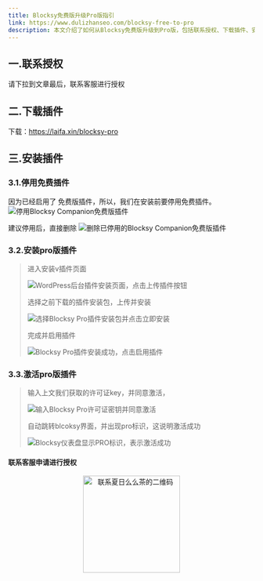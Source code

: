 ```yaml
---
title: Blocksy免费版升级Pro版指引
link: https://www.dulizhanseo.com/blocksy-free-to-pro
description: 本文介绍了如何从Blocksy免费版升级到Pro版，包括联系授权、下载插件、安装插件（停用免费版、安装Pro版、激活Pro版）等步骤。
---
```


## 一.联系授权 

请下拉到文章最后，联系客服进行授权

## 二.下载插件 

下载：<a href="https://laifa.xin/blocksy-pro" rel="ugc noopener nofollow" target="_blank">https://laifa.xin/blocksy-pro</a>

## 三.安装插件 

### 3.1.停用免费插件 

因为已经启用了 免费版插件，所以，我们在安装前要停用免费插件。
![停用Blocksy Companion免费版插件](https://mzs.cdn.laifaxin.com/wmhzxz/2022-09-17/1663430736-701709-image.png)

建议停用后，直接删除
![删除已停用的Blocksy Companion免费版插件](https://mzs.cdn.laifaxin.com/wmhzxz/2022-09-17/1663430790-991078-image.png)

### 3.2.安装pro版插件 

> 进入安装v插件页面
>
> ![WordPress后台插件安装页面，点击上传插件按钮](https://mzs.cdn.laifaxin.com/wmhzxz/2022-09-17/1663430839-472881-image.png)
>
> 选择之前下载的插件安装包，上传并安装
>
> ![选择Blocksy Pro插件安装包并点击立即安装](https://mzs.cdn.laifaxin.com/wmhzxz/2022-09-17/1663430934-906566-image.png)
>
> 完成并启用插件
>
> ![Blocksy Pro插件安装成功，点击启用插件](https://mzs.cdn.laifaxin.com/wmhzxz/2022-09-17/1663430965-537418-image.png)

### 3.3.激活pro版插件 

> 输入上文我们获取的许可证key，并同意激活，
>
> ![输入Blocksy Pro许可证密钥并同意激活](https://mzs.cdn.laifaxin.com/wmhzxz/2022-09-17/1663431047-25964-image.png)
>
> 自动跳转blcoksy界面，并出现pro标识，这说明激活成功
>
> ![Blocksy仪表盘显示PRO标识，表示激活成功](https://mzs.cdn.laifaxin.com/wmhzxz/2022-09-17/1663431146-114769-image.png)

#### 联系客服申请进行授权 

<p style="text-align: center;"><img src="https://cos.files.maozhishi.com/public/attachments/lfx/1669111684413.png" width="198" alt="联系夏日么么茶的二维码" /></p>
